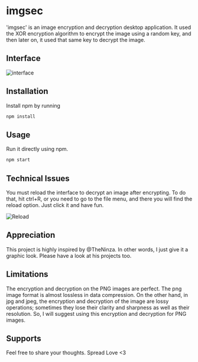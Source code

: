 # imgsec

'imgsec' is an image encryption and decryption desktop application. It used the XOR encryption algorithm to encrypt the image using a random key, and then later on, it used that same key to decrypt the image.

## Interface

![interface](https://github.com/csenasrullah/imgsec/assets/150243557/ae14511b-181a-44aa-a6b7-5e870e925b4c)


## Installation
Install npm by running

```sh
npm install
```

## Usage

Run it directly using npm.

```sh
npm start
```

## Technical Issues

You must reload the interface to decrypt an image after encrypting. To do that, hit ctrl+R, or you need to go to the file menu, and there you will find the reload option. Just click it and have fun.

![Reload](https://github.com/csenasrullah/imgsec/assets/150243557/9dbedd93-682d-4387-b06b-260391ebd432)



## Appreciation
This project is highly inspired by @TheNinza. In other words, I just give it a graphic look. Please have a look at his projects too.


## Limitations

The encryption and decryption on the PNG images are perfect. The png image format is almost lossless in data compression. On the other hand, in jpg and jpeg, the encryption and decryption of the image are lossy operations; sometimes they lose their clarity and sharpness as well as their resolution. So, I will suggest using this encryption and decryption for PNG images.


## Supports
Feel free to share your thoughts. Spread Love <3
